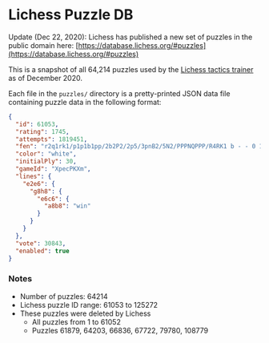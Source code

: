 Lichess Puzzle DB
=================

Update (Dec 22, 2020): Lichess has published a new set of puzzles in the public domain here:
[https://database.lichess.org/#puzzles](https://database.lichess.org/#puzzles)

This is a snapshot of all 64,214 puzzles used by the [Lichess tactics trainer](lichess.org/training) as of December 2020.

Each file in the `puzzles/` directory is a pretty-printed JSON data file containing puzzle data in the following format:

```json
{
  "id": 61053,
  "rating": 1745,
  "attempts": 1819451,
  "fen": "r2q1rk1/p1p1b1pp/2b2P2/2p5/3pnB2/5N2/PPPNQPPP/R4RK1 b - - 0 15",
  "color": "white",
  "initialPly": 30,
  "gameId": "XpecPKXm",
  "lines": {
    "e2e6": {
      "g8h8": {
        "e6c6": {
          "a8b8": "win"
        }
      }
    }
  },
  "vote": 30843,
  "enabled": true
}
```

### Notes

* Number of puzzles: 64214
* Lichess puzzle ID range: 61053 to 125272
* These puzzles were deleted by Lichess
  * All puzzles from 1 to 61052
  * Puzzles 61879, 64203, 66836, 67722, 79780, 108779
